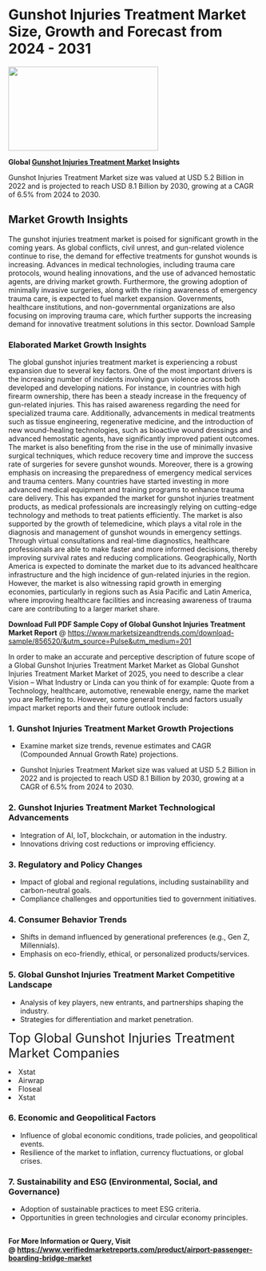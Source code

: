 <H1>Gunshot Injuries Treatment Market Size, Growth and Forecast from 2024 - 2031</H1><img class="aligncenter size-medium wp-image-584254" src="https://thirdeyenews.in/wp-content/uploads/2024/09/Global-Market-Research-300x168.jpeg" alt="" width="300" height="168" /><p><strong>Global&nbsp;<a href="https://www.marketsizeandtrends.com/download-sample/856520/&amp;utm_source=Pulse&amp;utm_medium=201">Gunshot Injuries Treatment Market</a> Insights</strong></p><p>Gunshot Injuries Treatment Market size was valued at USD 5.2 Billion in 2022 and is projected to reach USD 8.1 Billion by 2030, growing at a CAGR of 6.5% from 2024 to 2030.</p><p><h2>Market Growth Insights</h2> The gunshot injuries treatment market is poised for significant growth in the coming years. As global conflicts, civil unrest, and gun-related violence continue to rise, the demand for effective treatments for gunshot wounds is increasing. Advances in medical technologies, including trauma care protocols, wound healing innovations, and the use of advanced hemostatic agents, are driving market growth. Furthermore, the growing adoption of minimally invasive surgeries, along with the rising awareness of emergency trauma care, is expected to fuel market expansion. Governments, healthcare institutions, and non-governmental organizations are also focusing on improving trauma care, which further supports the increasing demand for innovative treatment solutions in this sector. Download Sample <h3>Elaborated Market Growth Insights</h3> The global gunshot injuries treatment market is experiencing a robust expansion due to several key factors. One of the most important drivers is the increasing number of incidents involving gun violence across both developed and developing nations. For instance, in countries with high firearm ownership, there has been a steady increase in the frequency of gun-related injuries. This has raised awareness regarding the need for specialized trauma care. Additionally, advancements in medical treatments such as tissue engineering, regenerative medicine, and the introduction of new wound-healing technologies, such as bioactive wound dressings and advanced hemostatic agents, have significantly improved patient outcomes. The market is also benefiting from the rise in the use of minimally invasive surgical techniques, which reduce recovery time and improve the success rate of surgeries for severe gunshot wounds. Moreover, there is a growing emphasis on increasing the preparedness of emergency medical services and trauma centers. Many countries have started investing in more advanced medical equipment and training programs to enhance trauma care delivery. This has expanded the market for gunshot injuries treatment products, as medical professionals are increasingly relying on cutting-edge technology and methods to treat patients efficiently. The market is also supported by the growth of telemedicine, which plays a vital role in the diagnosis and management of gunshot wounds in emergency settings. Through virtual consultations and real-time diagnostics, healthcare professionals are able to make faster and more informed decisions, thereby improving survival rates and reducing complications. Geographically, North America is expected to dominate the market due to its advanced healthcare infrastructure and the high incidence of gun-related injuries in the region. However, the market is also witnessing rapid growth in emerging economies, particularly in regions such as Asia Pacific and Latin America, where improving healthcare facilities and increasing awareness of trauma care are contributing to a larger market share. </p><p><span class=""><strong>Download Full PDF Sample Copy of Global Gunshot Injuries Treatment Market Report</strong> @ <a href="https://www.marketsizeandtrends.com/download-sample/856520/&amp;utm_source=Pulse&amp;utm_medium=201" target="_blank">https://www.marketsizeandtrends.com/download-sample/856520/&amp;utm_source=Pulse&amp;utm_medium=201</a></span></p><p>In order to make an accurate and perceptive description of future scope of a Global&nbsp;Gunshot Injuries Treatment Market Market as Global&nbsp;Gunshot Injuries Treatment Market Market of 2025, you need to describe a clear Vision &ndash; What Industry or Linda can you think of for example: Quote from a Technology, healthcare, automotive, renewable energy, name the market you are Reffering to. However, some general trends and factors usually impact market reports and their future outlook include:</p><h3>1.&nbsp;<strong>Gunshot Injuries Treatment Market Growth Projections</strong></h3><ul><li>Examine market size trends, revenue estimates and CAGR (Compounded Annual Growth Rate) projections.</li><li><p>Gunshot Injuries Treatment Market size was valued at USD 5.2 Billion in 2022 and is projected to reach USD 8.1 Billion by 2030, growing at a CAGR of 6.5% from 2024 to 2030.</p></li></ul><h3>2.&nbsp;<strong>Gunshot Injuries Treatment Market Technological Advancements</strong></h3><ul><li>Integration of AI, IoT, blockchain, or automation in the industry.</li><li>Innovations driving cost reductions or improving efficiency.</li></ul><h3>3.&nbsp;<strong>Regulatory and Policy Changes</strong></h3><ul><li>Impact of global and regional regulations, including sustainability and carbon-neutral goals.</li><li>Compliance challenges and opportunities tied to government initiatives.</li></ul><h3>4.&nbsp;<strong>Consumer Behavior Trends</strong></h3><ul><li>Shifts in demand influenced by generational preferences (e.g., Gen Z, Millennials).</li><li>Emphasis on eco-friendly, ethical, or personalized products/services.</li></ul><h3>5.&nbsp;<strong>Global Gunshot Injuries Treatment Market Competitive Landscape</strong></h3><ul><li>Analysis of key players, new entrants, and partnerships shaping the industry.</li><li>Strategies for differentiation and market penetration.</li></ul><p data-pm-slice="1 1 []"><span style="color: inherit; font-family: inherit; font-size: 25px;">Top Global Gunshot Injuries Treatment Market Companies</span></p><div class="" data-test-id=""><p><li>Xstat</li><li> Airwrap</li><li> Floseal</li><li> Xstat</li></p></div><h3>6.&nbsp;<strong>Economic and Geopolitical Factors</strong></h3><ul><li>Influence of global economic conditions, trade policies, and geopolitical events.</li><li>Resilience of the market to inflation, currency fluctuations, or global crises.</li></ul><h3>7.&nbsp;<strong>Sustainability and ESG (Environmental, Social, and Governance)</strong></h3><ul><li>Adoption of sustainable practices to meet ESG criteria.</li><li>Opportunities in green technologies and circular economy principles.</li></ul><h2><strong style="font-size: 14px;">For More Information or Query, Visit @&nbsp;</strong><a style="background-color: #ffffff; font-size: 14px;" href="https://www.marketsizeandtrends.com/report/gunshot-injuries-treatment-market/" target="_blank">https://www.verifiedmarketreports.com/product/airport-passenger-boarding-bridge-market</a></h2>

